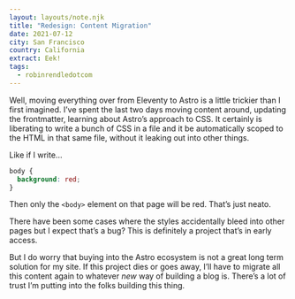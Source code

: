 ```yaml
---
layout: layouts/note.njk
title: "Redesign: Content Migration"
date: 2021-07-12
city: San Francisco
country: California
extract: Eek!
tags:
  - robinrendledotcom
---
```


Well, moving everything over from Eleventy to Astro is a little trickier than I first imagined. I’ve spent the last two days moving content around, updating the frontmatter, learning about Astro’s approach to CSS. It certainly is liberating to write a bunch of CSS in a file and it be automatically scoped to the HTML in that same file, without it leaking out into other things.

Like if I write...

```css
body {
  background: red;
}
```

Then only the `<body>` element on that page will be red. That’s just neato.

There have been some cases where the styles accidentally bleed into other pages but I expect that’s a bug? This is definitely a project that’s in early access.

But I do worry that buying into the Astro ecosystem is not a great long term solution for my site. If this project dies or goes away, I’ll have to migrate all this content again to whatever _new_ way of building a blog is. There’s a lot of trust I’m putting into the folks building this thing.
